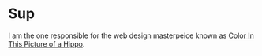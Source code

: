 # Sup
I am the one responsible for the web design masterpeice known as [Color In This Picture of a Hippo](https://colorinthispictureofahippo.netlify.app/).
